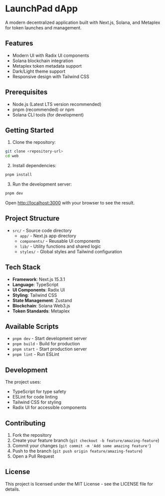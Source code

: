 # LaunchPad dApp

A modern decentralized application built with Next.js, Solana, and Metaplex for token launches and management.

## Features

- Modern UI with Radix UI components
- Solana blockchain integration
- Metaplex token metadata support
- Dark/Light theme support
- Responsive design with Tailwind CSS

## Prerequisites

- Node.js (Latest LTS version recommended)
- pnpm (recommended) or npm
- Solana CLI tools (for development)

## Getting Started

1. Clone the repository:
```bash
git clone <repository-url>
cd web
```

2. Install dependencies:
```bash
pnpm install
```

3. Run the development server:
```bash
pnpm dev
```

Open [http://localhost:3000](http://localhost:3000) with your browser to see the result.

## Project Structure

- `src/` - Source code directory
  - `app/` - Next.js app directory
  - `components/` - Reusable UI components
  - `lib/` - Utility functions and shared logic
  - `styles/` - Global styles and Tailwind configuration

## Tech Stack

- **Framework**: Next.js 15.3.1
- **Language**: TypeScript
- **UI Components**: Radix UI
- **Styling**: Tailwind CSS
- **State Management**: Zustand
- **Blockchain**: Solana Web3.js
- **Token Standards**: Metaplex

## Available Scripts

- `pnpm dev` - Start development server
- `pnpm build` - Build for production
- `pnpm start` - Start production server
- `pnpm lint` - Run ESLint

## Development

The project uses:
- TypeScript for type safety
- ESLint for code linting
- Tailwind CSS for styling
- Radix UI for accessible components

## Contributing

1. Fork the repository
2. Create your feature branch (`git checkout -b feature/amazing-feature`)
3. Commit your changes (`git commit -m 'Add some amazing feature'`)
4. Push to the branch (`git push origin feature/amazing-feature`)
5. Open a Pull Request

## License

This project is licensed under the MIT License - see the LICENSE file for details.
